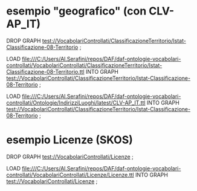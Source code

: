 
# esempio "geografico" (con CLV-AP_IT)

DROP GRAPH <test://VocabolariControllati/ClassificazioneTerritorio/Istat-Classificazione-08-Territorio>
;

LOAD <file:///C:/Users/Al.Serafini/repos/DAF/daf-ontologie-vocabolari-controllati/VocabolariControllati/ClassificazioneTerritorio/Istat-Classificazione-08-Territorio.ttl>
INTO GRAPH <test://VocabolariControllati/ClassificazioneTerritorio/Istat-Classificazione-08-Territorio>
;

LOAD <file:///C:/Users/Al.Serafini/repos/DAF/daf-ontologie-vocabolari-controllati/Ontologie/IndirizziLuoghi/latest/CLV-AP_IT.ttl>
INTO GRAPH <test://VocabolariControllati/ClassificazioneTerritorio/Istat-Classificazione-08-Territorio>
;

# esempio Licenze (SKOS)

DROP GRAPH <test://VocabolariControllati/Licenze>
;

LOAD <file:///C:/Users/Al.Serafini/repos/DAF/daf-ontologie-vocabolari-controllati/VocabolariControllati/Licenze/Licenze.ttl>
INTO GRAPH <test://VocabolariControllati/Licenze>
;



